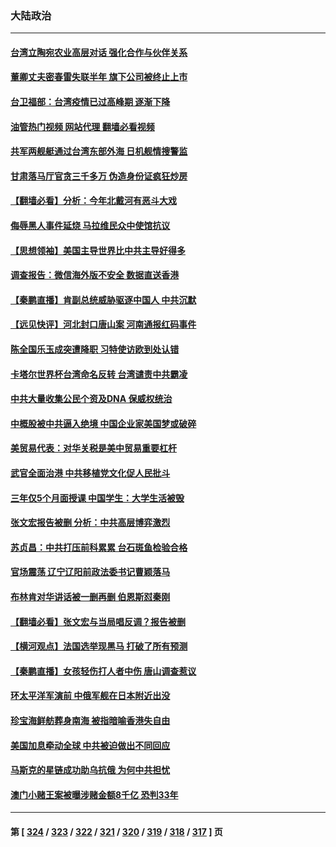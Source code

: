 ### 大陆政治
---
#### [台湾立陶宛农业高层对话 强化合作与伙伴关系](../../pages/ncid277/n13765844.md?06232045) 
#### [董卿丈夫密春雷失联半年 旗下公司被终止上市](../../pages/ncid277/n13765607.md?06232045) 
#### [台卫福部：台湾疫情已过高峰期 逐渐下降](../../pages/ncid277/n13765605.md?06232045) 
#### [油管热门视频 网站代理 翻墙必看视频](http://209.222.30.114:81/youtube.html?06232045)
#### [共军两舰艇通过台湾东部外海 日机舰情搜警监](../../pages/ncid277/n13765645.md?06232045) 
#### [甘肃落马厅官贪三千多万 伪造身份证疯狂炒房](../../pages/ncid277/n13765690.md?06232045) 
#### [【翻墙必看】分析：今年北戴河有恶斗大戏](../../pages/ncid277/n13765535.md?06232045) 
#### [侮辱黑人事件延烧 马拉维民众中使馆抗议](../../pages/ncid277/n13765553.md?06232045) 
#### [【思想领袖】美国主导世界比中共主导好得多](../../pages/ncid277/n13740086.md?06232045) 
#### [调查报告：微信海外版不安全 数据直送香港](../../pages/ncid277/n13765533.md?06232045) 
#### [【秦鹏直播】肯副总统威胁驱逐中国人 中共沉默](../../pages/ncid277/n13765412.md?06232045) 
#### [【远见快评】河北封口唐山案 河南通报红码事件](../../pages/ncid277/n13765401.md?06232045) 
#### [陈全国乐玉成突遭降职 习特使访欧到处认错](../../pages/ncid277/n13763579.md?06232045) 
#### [卡塔尔世界杯台湾命名反转 台湾谴责中共霸凌](../../pages/ncid277/n13765273.md?06232045) 
#### [中共大量收集公民个资及DNA 保威权统治](../../pages/ncid277/n13765246.md?06232045) 
#### [中概股被中共逼入绝境 中国企业家美国梦或破碎](../../pages/ncid277/n13765287.md?06232045) 
#### [美贸易代表：对华关税是美中贸易重要杠杆](../../pages/ncid277/n13765279.md?06232045) 
#### [武官全面治港 中共移植党文化促人民批斗](../../pages/ncid277/n13765259.md?06232045) 
#### [三年仅5个月面授课 中国学生：大学生活被毁](../../pages/ncid277/n13765206.md?06232045) 
#### [张文宏报告被删 分析：中共高层博弈激烈](../../pages/ncid277/n13764986.md?06232045) 
#### [苏贞昌：中共打压前科累累 台石斑鱼检验合格](../../pages/ncid277/n13764841.md?06232045) 
#### [官场震荡 辽宁辽阳前政法委书记曹颖落马](../../pages/ncid277/n13764900.md?06232045) 
#### [布林肯对华讲话被一删再删 伯恩斯怼秦刚](../../pages/ncid277/n13764796.md?06232045) 
#### [【翻墙必看】张文宏与当局唱反调？报告被删](../../pages/ncid277/n13764703.md?06232045) 
#### [【横河观点】法国选举现黑马 打破了所有预测](../../pages/ncid277/n13764591.md?06232045) 
#### [【秦鹏直播】女孩轻伤打人者中伤 唐山调查惹议](../../pages/ncid277/n13764586.md?06232045) 
#### [环太平洋军演前 中俄军舰在日本附近出没](../../pages/ncid277/n13764571.md?06232045) 
#### [珍宝海鲜舫葬身南海 被指暗喻香港失自由](../../pages/ncid277/n13764446.md?06232045) 
#### [美国加息牵动全球 中共被迫做出不同回应](../../pages/ncid277/n13764465.md?06232045) 
#### [马斯克的星链成功助乌抗俄 为何中共担忧](../../pages/ncid277/n13764450.md?06232045) 
#### [澳门小赌王案被曝涉赌金额8千亿 恐判33年](../../pages/ncid277/n13764444.md?06232045) 

---
#### 第 [ [324](./324.md?06232045) / [323](./323.md?06232045) / [322](./322.md?06232045) / [321](./321.md?06232045) / [320](./320.md?06232045) / [319](./319.md?06232045) / [318](./318.md?06232045) / [317](./317.md?06232045) ] 页
